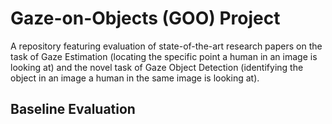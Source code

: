 # Gaze-on-Objects (GOO) Project
A repository featuring evaluation of state-of-the-art research papers on the task of Gaze Estimation (locating the specific point a human in an image is looking at) and the novel task of Gaze Object Detection (identifying the object in an image a human in the same image is looking at).

## Baseline Evaluation